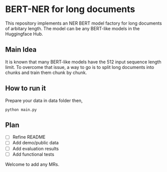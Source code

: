 
# BERT-NER for long documents
This repository implements an NER BERT model factory for long documents of arbitary length. The model can be any BERT-like models in the Huggingface Hub. 

## Main Idea

It is known that many BERT-like models have the 512 input sequence length limit. To overcome that issue, a way to go is to split long documents into chunks and train them chunk by chunk.

## How to run it

Prepare your data in data folder then,
```
python main.py
```

## Plan
- [ ] Refine README
- [ ] Add demo/public data
- [ ] Add evaluation results
- [ ] Add functional tests

Welcome to add any MRs.
